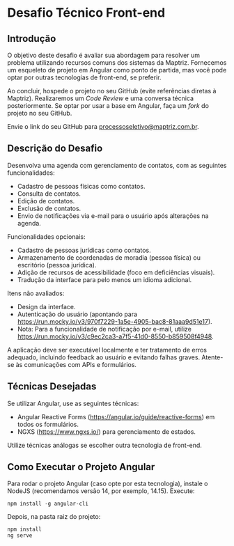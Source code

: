 # Desafio Técnico Front-end

## Introdução

O objetivo deste desafio é avaliar sua abordagem para resolver um problema utilizando recursos comuns dos sistemas da Maptriz. Fornecemos um esqueleto de projeto em Angular como ponto de partida, mas você pode optar por outras tecnologias de front-end, se preferir.

Ao concluir, hospede o projeto no seu GitHub (evite referências diretas à Maptriz). Realizaremos um *Code Review* e uma conversa técnica posteriormente. Se optar por usar a base em Angular, faça um *fork* do projeto no seu GitHub.

Envie o link do seu GitHub para processoseletivo@maptriz.com.br.

## Descrição do Desafio

Desenvolva uma agenda com gerenciamento de contatos, com as seguintes funcionalidades:

* Cadastro de pessoas físicas como contatos.
* Consulta de contatos.
* Edição de contatos.
* Exclusão de contatos.
* Envio de notificações via e-mail para o usuário após alterações na agenda.

Funcionalidades opcionais:

* Cadastro de pessoas jurídicas como contatos.
* Armazenamento de coordenadas de moradia (pessoa física) ou escritório (pessoa jurídica).
* Adição de recursos de acessibilidade (foco em deficiências visuais).
* Tradução da interface para pelo menos um idioma adicional.

Itens não avaliados:

* Design da interface.
* Autenticação do usuário (apontando para https://run.mocky.io/v3/970f7229-1a5e-4905-bac8-81aaa9d51e17).
* Nota: Para a funcionalidade de notificação por e-mail, utilize https://run.mocky.io/v3/c9ec2ca3-a7f5-41d0-8550-b859508f4948.

A aplicação deve ser executável localmente e ter tratamento de erros adequado, incluindo feedback ao usuário e evitando falhas graves. Atente-se às comunicações com APIs e formulários.

## Técnicas Desejadas

Se utilizar Angular, use as seguintes técnicas:

* Angular Reactive Forms (https://angular.io/guide/reactive-forms) em todos os formulários.
* NGXS (https://www.ngxs.io/) para gerenciamento de estados.

Utilize técnicas análogas se escolher outra tecnologia de front-end.

## Como Executar o Projeto Angular

Para rodar o projeto Angular (caso opte por esta tecnologia), instale o NodeJS (recomendamos versão 14, por exemplo, 14.15). Execute:

```
npm install -g angular-cli
```

Depois, na pasta raiz do projeto:

```
npm install
ng serve
```